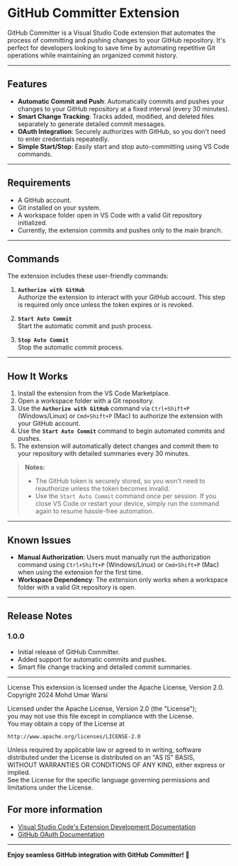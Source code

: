 # GitHub Committer Extension

GitHub Committer is a Visual Studio Code extension that automates the process of committing and pushing changes to your GitHub repository. It's perfect for developers looking to save time by automating repetitive Git operations while maintaining an organized commit history.

---

## Features

- **Automatic Commit and Push**: Automatically commits and pushes your changes to your GitHub repository at a fixed interval (every 30 minutes).
- **Smart Change Tracking**: Tracks added, modified, and deleted files separately to generate detailed commit messages.
- **OAuth Integration**: Securely authorizes with GitHub, so you don't need to enter credentials repeatedly.
- **Simple Start/Stop**: Easily start and stop auto-committing using VS Code commands.

---

## Requirements

- A GitHub account.
- Git installed on your system.
- A workspace folder open in VS Code with a valid Git repository initialized.
- Currently, the extension commits and pushes only to the main branch.

---

## Commands

The extension includes these user-friendly commands:

1. **`Authorize with GitHub`**  
   Authorize the extension to interact with your GitHub account. This step is required only once unless the token expires or is revoked.

2. **`Start Auto Commit`**  
   Start the automatic commit and push process.

3. **`Stop Auto Commit`**  
   Stop the automatic commit process.

---

## How It Works

1. Install the extension from the VS Code Marketplace.
2. Open a workspace folder with a Git repository.
3. Use the **`Authorize with GitHub`** command via `Ctrl+Shift+P` (Windows/Linux) or `Cmd+Shift+P` (Mac) to authorize the extension with your GitHub account.  
4. Use the **`Start Auto Commit`** command to begin automated commits and pushes.
5. The extension will automatically detect changes and commit them to your repository with detailed summaries every 30 minutes.

> **Notes:**  
> - The GitHub token is securely stored, so you won't need to reauthorize unless the token becomes invalid.  
> - Use the `Start Auto Commit` command once per session. If you close VS Code or restart your device, simply run the command again to resume hassle-free automation.

---

## Known Issues

- **Manual Authorization**: Users must manually run the authorization command using `Ctrl+Shift+P` (Windows/Linux) or `Cmd+Shift+P` (Mac) when using the extension for the first time.  
- **Workspace Dependency**: The extension only works when a workspace folder with a valid Git repository is open.

---

## Release Notes

### 1.0.0

- Initial release of GitHub Committer.
- Added support for automatic commits and pushes.
- Smart file change tracking and detailed commit summaries.

---

License
This extension is licensed under the Apache License, Version 2.0.
Copyright 2024 Mohd Umar Warsi

Licensed under the Apache License, Version 2.0 (the "License");  
you may not use this file except in compliance with the License.  
You may obtain a copy of the License at  

    http://www.apache.org/licenses/LICENSE-2.0  

Unless required by applicable law or agreed to in writing, software  
distributed under the License is distributed on an "AS IS" BASIS,  
WITHOUT WARRANTIES OR CONDITIONS OF ANY KIND, either express or implied.  
See the License for the specific language governing permissions and  
limitations under the License.

## For more information

- [Visual Studio Code's Extension Development Documentation](https://code.visualstudio.com/api)
- [GitHub OAuth Documentation](https://docs.github.com/en/developers/apps)

---

**Enjoy seamless GitHub integration with GitHub Committer! 🚀**
